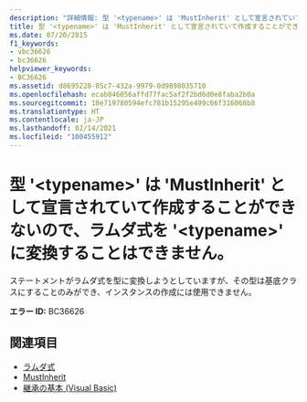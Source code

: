 ```yaml
---
description: "詳細情報: 型 '<typename>' は 'MustInherit' として宣言されていて作成することができないので、ラムダ式を '<typename>' に変換することはできません"
title: 型 '<typename>' は 'MustInherit' として宣言されていて作成することができないので、ラムダ式を '<typename>' に変換することはできません。
ms.date: 07/20/2015
f1_keywords:
- vbc36626
- bc36626
helpviewer_keywords:
- BC36626
ms.assetid: d8695228-85c7-432a-9979-0d9898035710
ms.openlocfilehash: ecab846056affd77fac5af2f2bd6d0e8faba2b0a
ms.sourcegitcommit: 10e719780594efc781b15295e499c66f316068b8
ms.translationtype: HT
ms.contentlocale: ja-JP
ms.lasthandoff: 02/14/2021
ms.locfileid: "100455912"
---
```

# <a name="lambda-expression-cannot-be-converted-to-typename-because-type-typename-is-declared-mustinherit-and-cannot-be-created"></a>型 '\<typename>' は 'MustInherit' として宣言されていて作成することができないので、ラムダ式を '\<typename>' に変換することはできません。

ステートメントがラムダ式を型に変換しようとしていますが、その型は基底クラスにすることのみができ、インスタンスの作成には使用できません。  
  
 **エラー ID:** BC36626  
  
## <a name="see-also"></a>関連項目

- [ラムダ式](../programming-guide/language-features/procedures/lambda-expressions.md)
- [MustInherit](../language-reference/modifiers/mustinherit.md)
- [継承の基本 (Visual Basic)](../programming-guide/language-features/objects-and-classes/inheritance-basics.md)
